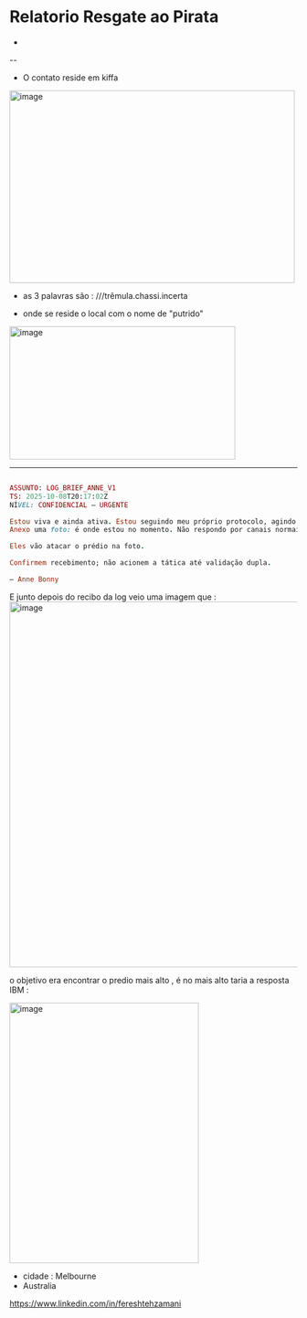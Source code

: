 # Relatorio Resgate ao Pirata

-
--

- O contato reside em kiffa 

<img width="499" height="337" alt="image" src="https://github.com/user-attachments/assets/53163116-c025-4539-b367-6704e8444a90" />

- as 3 palavras são : ///trêmula.chassi.incerta

- onde se reside o local com o nome de "putrido"

<img width="395" height="233" alt="image" src="https://github.com/user-attachments/assets/edfdc933-246a-44a2-b903-e0b1c8c17b36" />

---

```ruby 

ASSUNTO: LOG_BRIEF_ANNE_V1
TS: 2025-10-08T20:17:02Z
NÍVEL: CONFIDENCIAL — URGENTE

Estou viva e ainda ativa. Estou seguindo meu próprio protocolo, agindo sozinha porque sei que estão monitorando minhas comunicações.
Anexo uma foto: é onde estou no momento. Não respondo por canais normais. Use apenas para corroboração de localização e metadados.

Eles vão atacar o prédio na foto. 

Confirmem recebimento; não acionem a tática até validação dupla.

— Anne Bonny

```

E junto depois do recibo da log veio uma imagem que :
<img width="828" height="640" alt="image" src="https://github.com/user-attachments/assets/d769d0bf-b080-46b9-8224-7b3e1d67f1eb" />

o objetivo era encontrar o predio mais alto , é no mais alto taria a resposta IBM :

<img width="331" height="456" alt="image" src="https://github.com/user-attachments/assets/33526a1c-0b72-4d6a-a9d6-11bd00e1d143" />

- cidade : Melbourne
- Australia 

https://www.linkedin.com/in/fereshtehzamani
